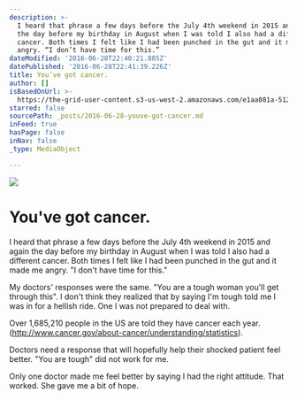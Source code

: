 ```yaml
---
description: >-
  I heard that phrase a few days before the July 4th weekend in 2015 and again
  the day before my birthday in August when I was told I also had a different
  cancer. Both times I felt like I had been punched in the gut and it made me
  angry. “I don’t have time for this.”
dateModified: '2016-06-28T22:40:21.885Z'
datePublished: '2016-06-28T22:41:39.226Z'
title: You’ve got cancer.
author: []
isBasedOnUrl: >-
  https://the-grid-user-content.s3-us-west-2.amazonaws.com/e1aa081a-512f-4ebb-a209-ed359854b7f9.jpg
starred: false
sourcePath: _posts/2016-06-28-youve-got-cancer.md
inFeed: true
hasPage: false
inNav: false
_type: MediaObject

---
```

![](https://the-grid-user-content.s3-us-west-2.amazonaws.com/a0e6bed2-7bc1-4cdc-99b9-f0c1de3990ef.jpg)

# You've got cancer.

I heard that phrase a few days before the July 4th weekend in 2015 and again the day before my birthday in August when I was told I also had a different cancer. Both times I felt like I had been punched in the gut and it made me angry. "I don't have time for this."

My doctors' responses were the same. "You are a tough woman you'll get through this". I don't think they realized that by saying I'm tough told me I was in for a hellish ride. One I was not prepared to deal with.

Over 1,685,210 people in the US are told they have cancer each year.   
(http://www.cancer.gov/about-cancer/understanding/statistics). 

Doctors need a response that will hopefully help their shocked patient feel better. "You are tough" did not work for me.

Only one doctor made me feel better by saying I had the right attitude. That worked. She gave me a bit of hope.